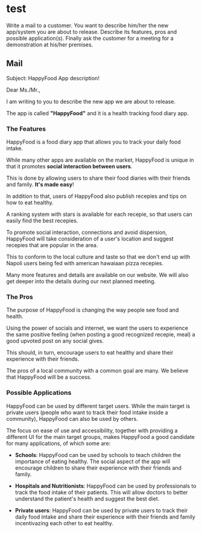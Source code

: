# test

Write a mail to a customer. You want to describe him/her the new app/system you
are about to release. Describe its features, pros and possible application(s).
Finally ask the customer for a meeting for a demonstration at his/her premises.

## Mail

Subject: HappyFood App description!

Dear Ms./Mr.,

I am writing to you to describe the new app we are about to release.

The app is called **"HappyFood"** and it is a health tracking food diary app.

### The Features

HappyFood is a food diary app that allows you to track your daily food intake.

While many other apps are available on the market, HappyFood is unique in that
it promotes **social interaction between users**.

This is done by allowing users to share their food diaries with their friends
and family. **It's made easy**!

In addition to that, users of HappyFood also publish recepies and tips on how to
eat healthy.

A ranking system with stars is available for each recepie, so that users can
easily find the best recepies.

To promote social interaction, connections and avoid dispersion, HappyFood will
take consideration of a user's location and suggest recepies that are popular in
the area.

This to conform to the local culture and taste so that we don't end up with
Napoli users being fed with american hawaiaan pizza recepies.

Many more features and details are available on our website. We will also get
deeper into the details during our next planned meeting.

### The Pros

The purpose of HappyFood is changing the way people see food and health.

Using the power of socials and internet, we want the users to experience the
same positive feeling (when posting a good recognized recepie, meal) a good
upvoted post on any social gives.

This should, in turn, encourage users to eat healthy and share their experience
with their friends.

The pros of a local community with a common goal are many. We believe that
HappyFood will be a success.

### Possible Applications

HappyFood can be used by different target users. While the main target is
private users (people who want to track their food intake inside a community),
HappyFood can also be used by others.

The focus on ease of use and accessibility, together with providing a different
UI for the main target groups, makes HappyFood a good candidate for many
applications, of which some are:

- **Schools**: HappyFood can be used by schools to teach children the importance
  of eating healthy. The social aspect of the app will encourage children to
  share their experience with their friends and family.

- **Hospitals and Nutritionists**: HappyFood can be used by professionals to
  track the food intake of their patients. This will allow doctors to better
  understand the patient's health and suggest the best diet.

- **Private users**: HappyFood can be used by private users to track their daily
  food intake and share their experience with their friends and family
  incentivazing each other to eat healthy.
